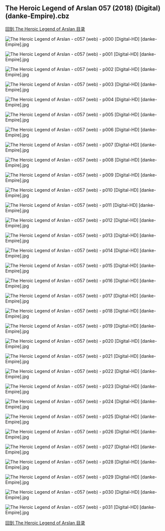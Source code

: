 ## The Heroic Legend of Arslan 057 (2018) (Digital) (danke-Empire).cbz


[回到 The Heroic Legend of Arslan 目录](https://github.com/alicewish/markdown/blob/master/series/Heroic-Legend-of-Arslan.md)


![The Heroic Legend of Arslan - c057 (web) - p000 [Digital-HD] [danke-Empire].jpg](https://wx1.sinaimg.cn/large/6a9fdecagy1fpet0pf2lzj21j82cw7lm.jpg)

![The Heroic Legend of Arslan - c057 (web) - p001 [Digital-HD] [danke-Empire].jpg](https://wx1.sinaimg.cn/large/6a9fdecagy1fpet0xrwtpj21kl2cwb29.jpg)

![The Heroic Legend of Arslan - c057 (web) - p002 [Digital-HD] [danke-Empire].jpg](https://wx1.sinaimg.cn/large/6a9fdecagy1fpet157tktj21kl2cw4qp.jpg)

![The Heroic Legend of Arslan - c057 (web) - p003 [Digital-HD] [danke-Empire].jpg](https://wx1.sinaimg.cn/large/6a9fdecagy1fpet1a2888j21kl2cwkjl.jpg)

![The Heroic Legend of Arslan - c057 (web) - p004 [Digital-HD] [danke-Empire].jpg](https://wx1.sinaimg.cn/large/6a9fdecagy1fpet1i3m6nj21kl2cwqv5.jpg)

![The Heroic Legend of Arslan - c057 (web) - p005 [Digital-HD] [danke-Empire].jpg](https://wx1.sinaimg.cn/large/6a9fdecagy1fpet1o37bsj21kl2cwhdt.jpg)

![The Heroic Legend of Arslan - c057 (web) - p006 [Digital-HD] [danke-Empire].jpg](https://wx1.sinaimg.cn/large/6a9fdecagy1fpet1vooprj21kl2cw7wh.jpg)

![The Heroic Legend of Arslan - c057 (web) - p007 [Digital-HD] [danke-Empire].jpg](https://wx1.sinaimg.cn/large/6a9fdecagy1fpet263susj21kl2cwx6p.jpg)

![The Heroic Legend of Arslan - c057 (web) - p008 [Digital-HD] [danke-Empire].jpg](https://wx1.sinaimg.cn/large/6a9fdecagy1fpet2erggcj21kl2cwx6p.jpg)

![The Heroic Legend of Arslan - c057 (web) - p009 [Digital-HD] [danke-Empire].jpg](https://wx1.sinaimg.cn/large/6a9fdecagy1fpet2phupyj21kl2cw1ky.jpg)

![The Heroic Legend of Arslan - c057 (web) - p010 [Digital-HD] [danke-Empire].jpg](https://wx1.sinaimg.cn/large/6a9fdecagy1fpet2vodxij21kl2cw7wh.jpg)

![The Heroic Legend of Arslan - c057 (web) - p011 [Digital-HD] [danke-Empire].jpg](https://wx1.sinaimg.cn/large/6a9fdecagy1fpet31ttz6j21kl2cwb29.jpg)

![The Heroic Legend of Arslan - c057 (web) - p012 [Digital-HD] [danke-Empire].jpg](https://wx1.sinaimg.cn/large/6a9fdecagy1fpet3936skj21kl2cwb29.jpg)

![The Heroic Legend of Arslan - c057 (web) - p013 [Digital-HD] [danke-Empire].jpg](https://wx1.sinaimg.cn/large/6a9fdecagy1fpet3h31b4j21kl2cwnpd.jpg)

![The Heroic Legend of Arslan - c057 (web) - p014 [Digital-HD] [danke-Empire].jpg](https://wx1.sinaimg.cn/large/6a9fdecagy1fpet3me5qbj21kl2cw4qp.jpg)

![The Heroic Legend of Arslan - c057 (web) - p015 [Digital-HD] [danke-Empire].jpg](https://wx1.sinaimg.cn/large/6a9fdecagy1fpet3t5gzaj21kl2cwhdt.jpg)

![The Heroic Legend of Arslan - c057 (web) - p016 [Digital-HD] [danke-Empire].jpg](https://wx1.sinaimg.cn/large/6a9fdecagy1fpet40a6v8j21kl2cw4qp.jpg)

![The Heroic Legend of Arslan - c057 (web) - p017 [Digital-HD] [danke-Empire].jpg](https://wx1.sinaimg.cn/large/6a9fdecagy1fpet47qpe4j21kl2cwnpd.jpg)

![The Heroic Legend of Arslan - c057 (web) - p018 [Digital-HD] [danke-Empire].jpg](https://wx1.sinaimg.cn/large/6a9fdecagy1fpet4jadrdj21kl2cwe81.jpg)

![The Heroic Legend of Arslan - c057 (web) - p019 [Digital-HD] [danke-Empire].jpg](https://wx1.sinaimg.cn/large/6a9fdecagy1fpet4ouwtkj21kl2cwhdg.jpg)

![The Heroic Legend of Arslan - c057 (web) - p020 [Digital-HD] [danke-Empire].jpg](https://wx1.sinaimg.cn/large/6a9fdecagy1fpet4upvo7j21kl2cwkj5.jpg)

![The Heroic Legend of Arslan - c057 (web) - p021 [Digital-HD] [danke-Empire].jpg](https://wx1.sinaimg.cn/large/6a9fdecagy1fpet50b3cyj21kl2cw4qp.jpg)

![The Heroic Legend of Arslan - c057 (web) - p022 [Digital-HD] [danke-Empire].jpg](https://wx1.sinaimg.cn/large/6a9fdecagy1fpet579xygj21kl2cwe81.jpg)

![The Heroic Legend of Arslan - c057 (web) - p023 [Digital-HD] [danke-Empire].jpg](https://wx1.sinaimg.cn/large/6a9fdecagy1fpet5cffl8j21kl2cw7wh.jpg)

![The Heroic Legend of Arslan - c057 (web) - p024 [Digital-HD] [danke-Empire].jpg](https://wx1.sinaimg.cn/large/6a9fdecagy1fpet5hvx1vj21kl2cwkgy.jpg)

![The Heroic Legend of Arslan - c057 (web) - p025 [Digital-HD] [danke-Empire].jpg](https://wx1.sinaimg.cn/large/6a9fdecagy1fpet5mx8oqj21kl2cw7wh.jpg)

![The Heroic Legend of Arslan - c057 (web) - p026 [Digital-HD] [danke-Empire].jpg](https://wx1.sinaimg.cn/large/6a9fdecagy1fpet5ucazqj21kl2cwqv5.jpg)

![The Heroic Legend of Arslan - c057 (web) - p027 [Digital-HD] [danke-Empire].jpg](https://wx1.sinaimg.cn/large/6a9fdecagy1fpet5zktsjj21kl2cw4qp.jpg)

![The Heroic Legend of Arslan - c057 (web) - p028 [Digital-HD] [danke-Empire].jpg](https://wx1.sinaimg.cn/large/6a9fdecagy1fpet652vj7j21kl2cw7wh.jpg)

![The Heroic Legend of Arslan - c057 (web) - p029 [Digital-HD] [danke-Empire].jpg](https://wx1.sinaimg.cn/large/6a9fdecagy1fpet6am9b3j21kl2cwhdt.jpg)

![The Heroic Legend of Arslan - c057 (web) - p030 [Digital-HD] [danke-Empire].jpg](https://wx1.sinaimg.cn/large/6a9fdecagy1fpet6fzxvfj21kl2cwhdt.jpg)

![The Heroic Legend of Arslan - c057 (web) - p031 [Digital-HD] [danke-Empire].jpg](https://wx1.sinaimg.cn/large/6a9fdecagy1fpet6nylcij21kl2cwu0x.jpg)

[回到 The Heroic Legend of Arslan 目录](https://github.com/alicewish/markdown/blob/master/series/Heroic-Legend-of-Arslan.md)

